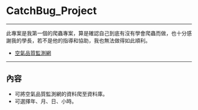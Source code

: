 # CatchBug_Project

---

此專案是我第一個的爬蟲專案，算是確認自己到底有沒有學會爬蟲而做，也十分感謝我的學長，若不是他的指導和協助，我也無法做得如此順利。
* [空氣品質監測網](https://airtw.epa.gov.tw/)
---

## 內容
* 可將空氣品質監測網的資料爬至資料庫。
* 可選擇年、月、日、小時。
